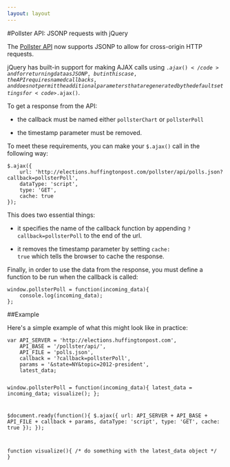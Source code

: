 ```yaml
---
layout: layout
---
```

#Pollster API: JSONP requests with jQuery

The [Pollster API](http://elections.huffingtonpost.com/pollster/api) now supports JSONP to allow for cross-origin HTTP requests.

jQuery has built-in support for making AJAX calls using <code>$.ajax()</code> and for returning data as JSONP, but in this case, the API requires named callbacks, and does not permit the additional parameters that are generated by the default settings for <code>$.ajax()</code>.

To get a response from the API: 

- the callback must be named either <code>pollsterChart</code> or <code>pollsterPoll</code>

- the timestamp parameter must be removed.

To meet these requirements, you can make your <code>$.ajax()</code> call in the following way:

<p><pre><code>$.ajax({
	url: 'http://elections.huffingtonpost.com/pollster/api/polls.json?callback=pollsterPoll',
	dataType: 'script',
	type: 'GET',
	cache: true
});</code></pre></p>

This does two essential things:

- it specifies the name of the callback function by appending <code>?callback=pollsterPoll</code> to the end of the url.

- it removes the timestamp parameter by setting <code>cache: true</code> which tells the browser to cache the response.

Finally, in order to use the data from the response, you must define a function to be run when the callback is called:

<p><pre><code>window.pollsterPoll = function(incoming_data){
	console.log(incoming_data);
};</code></pre></p>

##Example

Here's a simple example of what this might look like in practice:

<p><pre><code>var API_SERVER = 'http://elections.huffingtonpost.com',
	API_BASE = '/pollster/api/',
	API_FILE = 'polls.json',
	callback = '?callback=pollsterPoll',
	params = '&state=NY&topic=2012-president',
	latest_data;

window.pollsterPoll = function(incoming_data){
	latest_data = incoming_data;
	visualize();
};

$document.ready(function(){
	$.ajax({
		url: API_SERVER + API_BASE + API_FILE + callback + params,
		dataType: 'script',
		type: 'GET',
		cache: true
	});
});

function visualize(){
	/* do something with the latest_data object */
}
</code></pre></p>



